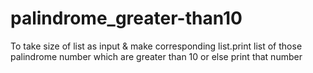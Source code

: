 # palindrome_greater-than10
To take size of list as input &amp; make corresponding list.print list of those palindrome number which are greater than 10 or else print that number
